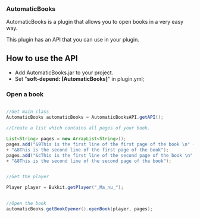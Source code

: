 ### AutomaticBooks


AutomaticBooks is a plugin that allows you to open books in a very easy way.


This plugin has an API that you can use in your plugin. 


## How to use the API

* Add AutomaticBooks.jar to your project.
* Set "**soft-depend: [AutomaticBooks]**" in plugin.yml;

### Open a book

```java

//Get main class
AutomaticBooks automaticBooks = AutomaticBooksAPI.getAPI(); 

//Create a list which contains all pages of your book.

List<String> pages = new ArrayList<String>();
pages.add("&9This is the first line of the first page of the book \n" +
+ "&8This is the second line of the first page of the book");
pages.add("&cThis is the first line of the second page of the book \n" +
+ "&8This is the second line of the second page of the book");


//Get the player

Player player = Bukkit.getPlayer("_Ma_nu_");


//Open the book
automaticBooks.getBookOpener().openBook(player, pages);


```

